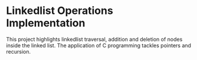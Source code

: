 # Linkedlist Operations Implementation
This project highlights linkedlist traversal, addition and deletion of nodes inside the linked list. The application of C programming tackles pointers and recursion.